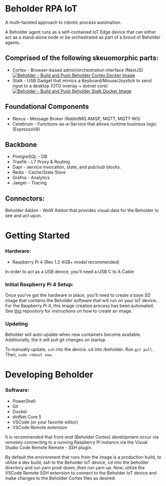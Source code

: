 # Beholder RPA IoT

A multi-faceted approach to robotic process automation.

A Beholder agent runs as a self-contained IoT Edge device that can either act as a stand-alone node or be orchestrated as part of a brood of Beholder agents.

## Comprised of the following skeuomorphic parts:

- Cortex - Browser-based admin/orchestration interface (NextJS) [![Beholder - Build and Push Beholder Cortex Docker Image](https://github.com/beholder-rpa/beholder-iot/actions/workflows/beholder-cortex-cd.yml/badge.svg)](https://github.com/beholder-rpa/beholder-iot/actions/workflows/beholder-cortex-cd.yml)
- Stalk - USB Gadget that mimics a Keyboard/Mouse/Joystick to send input to a desktop (OTG overlay + dotnet core) [![Beholder - Build and Push Beholder Stalk Docker Image](https://github.com/beholder-rpa/beholder-iot/actions/workflows/beholder-stalk-cd.yml/badge.svg)](https://github.com/beholder-rpa/beholder-iot/actions/workflows/beholder-stalk-cd.yml)

## Foundational Components

- Nexus - Message Broker (RabbitMQ AMQP, MQTT, MQTT-WS)
- Cerebrum - Functions-as-a-Service that allows runtime business logic (EspressoV8)

## Backbone

- PostgreSQL - DB
- Traefik - L7 Proxy & Routing
- Dapr - service invocation, state, and pub/sub blocks.
- Redis - Cache/State Store
- Grafna - Analytics
- Jaeger - Tracing

## Connectors:

Beholder Addon - WoW Addon that provides visual data for the Beholder to see and act upon.

# Getting Started

 ### Hardware:
 - Raspberry Pi 4 (Rev 1.2 4GB+ model recommended)

In order to act as a USB device, you'll need a USB C to A Cable

### Initial Raspberry Pi 4 Setup:

Once you've got the hardware in place, you'll need to create a base SD image that contains the Beholder software that
will run on your IoT device. For the Raspberry Pi 4, this image creation process has been automated. See [this](https://github.com/beholder-rpa/beholder-iot-image-builder-rpi4) repository
for instructions on how to create an image.

### Updating

Beholder will auto-update when new containers become available. Additionally, the it will pull git changes on startup.

To manually update, ```ssh``` into the device. cd into /beholder. Run ```git pull```. Then, ```sudo reboot now```.


# Developing Beholder
 
### Software:
 - PowerShell
 - Git
 - Docker
 - dotNet Core 5
 - VSCode (or your favorite editor)
 - VSCode Remote extension

It is recommended that front-end (Beholder Cortex) development occur via remotely connecting to a running Raspberry Pi instance via the Visual Studio Code Remote Remote - SSH plugin.

By default the environment that runs from the image is a production build, to utilize a dev build, ssh to the Beholder IoT device, cd into the beholder directory and run yarn prod-down, then run yarn up. Now, utilize the VSCode Remote SSH extension to connect to the Beholder IoT device and make changes to the Beholder Cortex files as desired.